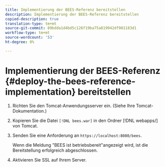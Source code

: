 ```yaml
---
title: Implementierung der BEES-Referenz bereitstellen
description: Implementierung der BEES-Referenz bereitstellen
copied-description: true
translation-type: tm+mt
source-git-commit: 89bdda1d4bd5c126f19ba75a819942df901183d1
workflow-type: tm+mt
source-wordcount: '53'
ht-degree: 0%

---
```



# Implementierung der BEES-Referenz {#deploy-the-bees-reference-implementation} bereitstellen

1. Richten Sie den Tomcat-Anwendungsserver ein. (Siehe Ihre Tomcat-Dokumentation.)
1. Kopieren Sie die Datei `[!DNL bees.war]` in den Ordner [!DNL webapps/] von Tomcat.
1. Senden Sie eine Anforderung an `https://localhost:8080/bees`.

   Wenn die Meldung &quot;BEES ist betriebsbereit&quot;angezeigt wird, ist die Bereitstellung erfolgreich abgeschlossen.
1. Aktivieren Sie SSL auf Ihrem Server.
